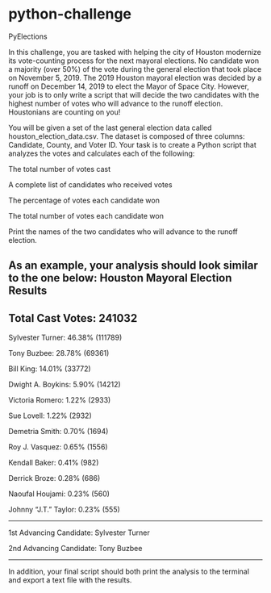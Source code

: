 # python-challenge

PyElections

In this challenge, you are tasked with helping the city of Houston modernize its vote-counting process for the next mayoral elections. No candidate won a majority (over 50%) of the vote during the general election that took place on November 5, 2019. The 2019 Houston mayoral election was decided by a runoff on December 14, 2019 to elect the Mayor of Space City. 
However, your job is to only write a script that will decide the two candidates with the highest number of votes who will advance to the runoff election. Houstonians are counting on you!


You will be given a set of the last general election data called houston_election_data.csv. The dataset is composed of three columns: Candidate, County, and Voter ID. Your task is to create a Python script that analyzes the votes and calculates each of the following:


The total number of votes cast


A complete list of candidates who received votes


The percentage of votes each candidate won


The total number of votes each candidate won


Print the names of the two candidates who will advance to the runoff election.




As an example, your analysis should look similar to the one below:
Houston Mayoral Election Results
-----------------------------------------
Total Cast Votes: 241032
-----------------------------------------

Sylvester Turner: 46.38% (111789)

Tony Buzbee: 28.78% (69361)

Bill King: 14.01% (33772)

Dwight A. Boykins: 5.90% (14212)

Victoria Romero: 1.22% (2933)

Sue Lovell: 1.22% (2932)

Demetria Smith: 0.70% (1694)

Roy J. Vasquez: 0.65% (1556)

Kendall Baker: 0.41% (982)

Derrick Broze: 0.28% (686)

Naoufal Houjami: 0.23% (560)

Johnny “J.T.” Taylor: 0.23% (555)

-----------------------------------------

1st Advancing Candidate: Sylvester Turner

2nd Advancing Candidate: Tony Buzbee

-----------------------------------------


In addition, your final script should both print the analysis to the terminal and export a text file with the results.
